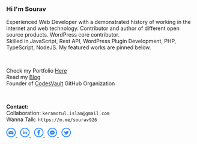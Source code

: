 ### Hi I'm Sourav

<p>Experienced Web Developer with a demonstrated history of working in the internet and web technology. Contributor and author of different open source products. WordPress core contributor.
<br>Skilled in JavaScript, Rest API, WordPress Plugin Development, PHP, TypeScript, NodeJS. My featured works are pinned below. 
</p>
    
<br>
<p>
Check my Portfolio <a href="https://abmsourav.com/welcome/">Here</a><br>    
Read my <a href="https://blog.abmsourav.com/">Blog</a><br>
    Founder of <a href="https://github.com/CodesVault">CodesVault</a> GitHub Organization
</p>

<br>
<p>
<strong>Contact:</strong> <br>
Collaboration: <code>keramotul.islam@gmail.com</code> <br>
Wanna Talk: <code>https://m.me/sourav926</code>
</p>

<p>  
<a href="mailto:keramotul.islam@gmail.com" title="Email">
    <img src="https://github.com/AbmSourav/AbmSourav/blob/master/assets/images/email.png" width="25" height="25">
</a>
&nbsp;
    
<a href="https://www.linkedin.com/in/keramot-ul-islam/" title="LinkedIn">
    <img src="https://github.com/AbmSourav/AbmSourav/blob/master/assets/images/linkedin.png" width="25" height="25">
</a>
&nbsp;

<a href="https://www.facebook.com/sourav926" title="Facebook">
    <img src="https://github.com/AbmSourav/AbmSourav/blob/master/assets/images/facebook.png" width="25" height="25">
</a>
&nbsp;

<a href="https://m.me/sourav926" title="Messenger">
    <img src="https://github.com/AbmSourav/AbmSourav/blob/master/assets/images/messenger.png" width="25" height="25">
</a>
&nbsp;

<a href="https://twitter.com/abm_sourav" title="Twitter">
    <img src="https://github.com/AbmSourav/AbmSourav/blob/master/assets/images/twitter.png" width="25" height="25">
</a>
</p>
